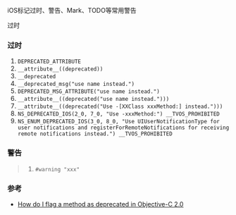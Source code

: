 iOS标记过时、警告、Mark、TODO等常用警告

过时

### 过时
1. `DEPRECATED_ATTRIBUTE`
2. `__attribute__((deprecated))`
3. `__deprecated`
4. `__deprecated_msg("use name instead.")`
5. `DEPRECATED_MSG_ATTRIBUTE("use name instead.")`
6. `__attribute__((deprecated("use name instead.")))`
7. `__attribute__((deprecated("Use -[XXClass xxxMethod:] instead.")))`
8. `NS_DEPRECATED_IOS(2_0, 7_0, "Use -xxxMethod:") __TVOS_PROHIBITED`
9. `NS_ENUM_DEPRECATED_IOS(3_0, 8_0, "Use UIUserNotificationType for user notifications and registerForRemoteNotifications for receiving remote notifications instead.") __TVOS_PROHIBITED`

### 警告

> 1. `#warning "xxx"`


### 参考
* [How do I flag a method as deprecated in Objective-C 2.0](http://stackoverflow.com/questions/3908715/how-do-i-flag-a-method-as-deprecated-in-objective-c-2-0)
